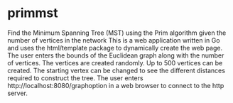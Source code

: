 # primmst
Find the Minimum Spanning Tree (MST) using the Prim algorithm given the number of vertices in the network
This is a web application written in Go and uses the html/template package to dynamically create the web page.  The user enters the bounds of
the Euclidean graph along with the number of vertices.  The vertices are created randomly.  Up to 500 vertices can be created.  The starting 
vertex can be changed to see the different distances required to construct the tree.  The user enters http://localhost:8080/graphoption in
a web browser to connect to the http server.
